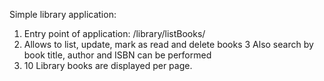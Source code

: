 Simple library application:
1) Entry point of application: /library/listBooks/
2) Allows to list, update, mark as read and delete books
3 Also search by book title, author and ISBN can be performed
4) 10 Library books are displayed per page.